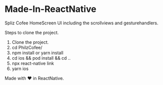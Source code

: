 # Made-In-ReactNative

Spliz Cofee HomeScreen UI including the scrollviews and gesturehandlers.



Steps to clone the project.

1. Clone the project.
2. cd PhilzCofee/
3. npm install or yarn install
4. cd ios && pod install && cd ..
5. npx react-native link
6. yarn ios

Made with ❤️ in ReactNative.